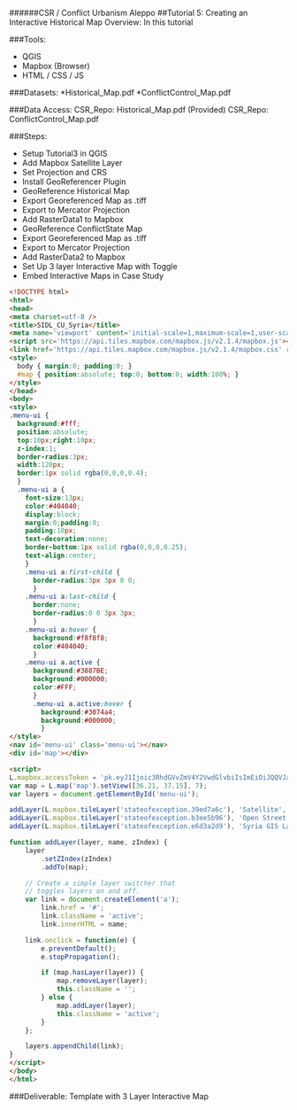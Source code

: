 ######CSR / Conflict Urbanism Aleppo
##Tutorial 5: Creating an Interactive Historical Map 
Overview: In this tutorial

###Tools: 
* QGIS
* Mapbox (Browser)
* HTML / CSS / JS

###Datasets: 
*Historical_Map.pdf
*ConflictControl_Map.pdf

###Data Access:
CSR_Repo: Historical_Map.pdf (Provided)
CSR_Repo: ConflictControl_Map.pdf

###Steps:
* Setup Tutorial3 in QGIS
* Add Mapbox Satellite Layer
* Set Projection and CRS
* Install GeoReferencer Plugin
* GeoReference Historical Map
* Export Georeferenced Map as .tiff
* Export to Mercator Projection
* Add RasterData1 to Mapbox
* GeoReference ConflictState Map
* Export Georeferenced Map as .tiff
* Export to Mercator Projection
* Add RasterData2 to Mapbox
* Set Up 3 layer Interactive Map with Toggle
* Embed Interactive Maps in Case Study

``` html
<!DOCTYPE html>
<html>
<head>
<meta charset=utf-8 />
<title>SIDL_CU_Syria</title>
<meta name='viewport' content='initial-scale=1,maximum-scale=1,user-scalable=no' />
<script src='https://api.tiles.mapbox.com/mapbox.js/v2.1.4/mapbox.js'></script>
<link href='https://api.tiles.mapbox.com/mapbox.js/v2.1.4/mapbox.css' rel='stylesheet' />
<style>
  body { margin:0; padding:0; }
  #map { position:absolute; top:0; bottom:0; width:100%; }
</style>
</head>
<body>
<style>
.menu-ui {
  background:#fff;
  position:absolute;
  top:10px;right:10px;
  z-index:1;
  border-radius:3px;
  width:120px;
  border:1px solid rgba(0,0,0,0.4);
  }
  .menu-ui a {
    font-size:13px;
    color:#404040;
    display:block;
    margin:0;padding:0;
    padding:10px;
    text-decoration:none;
    border-bottom:1px solid rgba(0,0,0,0.25);
    text-align:center;
    }
    .menu-ui a:first-child {
      border-radius:3px 3px 0 0;
      }
    .menu-ui a:last-child {
      border:none;
      border-radius:0 0 3px 3px;
      }
    .menu-ui a:hover {
      background:#f8f8f8;
      color:#404040;
      }
    .menu-ui a.active {
      background:#3887BE;
      background:#000000;
      color:#FFF;
      }
      .menu-ui a.active:hover {
        background:#3074a4;
        background:#000000;
        }
</style>
<nav id='menu-ui' class='menu-ui'></nav>
<div id='map'></div>

<script>
L.mapbox.accessToken = 'pk.eyJ1Ijoic3RhdGVvZmV4Y2VwdGlvbiIsImEiOiJQQVJaS1g4In0.o8lCHrDFmA-hNCVaqbDV7Q';
var map = L.map('map').setView([36.21, 37.15], 7);
var layers = document.getElementById('menu-ui');

addLayer(L.mapbox.tileLayer('stateofexception.39ed7a6c'), 'Satellite', 3);
addLayer(L.mapbox.tileLayer('stateofexception.b3ee5b96'), 'Open Street Maps', 2);
addLayer(L.mapbox.tileLayer('stateofexception.e6d3a2d9'), 'Syria GIS Layers', 1);

function addLayer(layer, name, zIndex) {
    layer
        .setZIndex(zIndex)
        .addTo(map);

    // Create a simple layer switcher that
    // toggles layers on and off.
    var link = document.createElement('a');
        link.href = '#';
        link.className = 'active';
        link.innerHTML = name;

    link.onclick = function(e) {
        e.preventDefault();
        e.stopPropagation();

        if (map.hasLayer(layer)) {
            map.removeLayer(layer);
            this.className = '';
        } else {
            map.addLayer(layer);
            this.className = 'active';
        }
    };

    layers.appendChild(link);
}
</script>
</body>
</html>
```


	
###Deliverable:
Template with 3 Layer Interactive Map 
